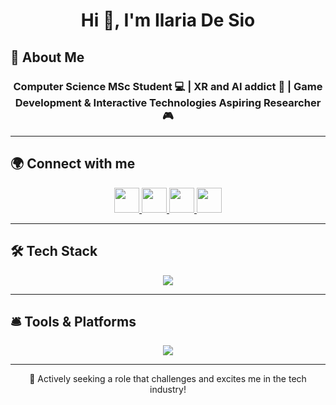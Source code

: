 # <h1 align="center">Hi 👋, I'm Ilaria De Sio</h1>

## 🚀 About Me

<h3 align="center">
  Computer Science MSc Student 💻 | XR and AI addict 🧠 | Game Development & Interactive Technologies Aspiring Researcher 🎮  
</h3>

---

## 🌍 Connect with me  

<p align="center">
  <a href="https://www.linkedin.com/in/ilaria-de-sio/" target="blank">
    <img src="https://skillicons.dev/icons?i=linkedin" width="40"/>
  </a>
  <a href="https://instagram.com/ilariadesio_" target="blank">
    <img src="https://skillicons.dev/icons?i=instagram" width="40"/>
  </a>
  <a href="https://discord.gg/790478358814261272" target="blank">
    <img src="https://skillicons.dev/icons?i=discord" width="40"/>
  </a>
  <a href="mailto:desio.2064970@studenti.uniroma1.it" target="blank">
    <img src="https://skillicons.dev/icons?i=gmail" width="40"/>
  </a>
</p>


---
## 🛠️ Tech Stack  

<p align="center">
  <a href="https://skillicons.dev">
    <img src="https://skillicons.dev/icons?i=c,cpp,cs,java,py,ts,js,v,html,css,react,nextjs,tailwind,jquery,nodejs,npm,selenium,docker,cmake,git,github,gitlab,figma,vscode,bash,linux,latex,androidstudio,matlab,opencv,pandas,matplotlib,sklearn,tensorflow,pytorch,solidity,mongodb,mysql,spark" />
  </a>
</p>

---

## 🛎️ Tools & Platforms  

<p align="center">
  <a href="https://skillicons.dev">
    <img src="https://skillicons.dev/icons?i=unity,vscode,ubuntu,windows,visualstudio,aws,linux,notion" />
  </a>
</p>

---

<p align="center">🌱 Actively seeking a role that challenges and excites me in the tech industry!</p>

